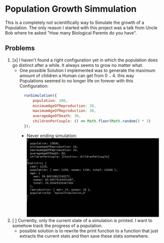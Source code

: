 # Population Growth Simmulation
This is a completely not scientifically way to Simulate the growth of a Population.
The only reason I started with this project was a talk from Uncle Bob where he asked "How many Biological Parents do you have". 

## Problems
1. [x] I haven't found a right configuration yet in which the population does go distinct after a while. It always seems to grow no matter what.
    + One possible Solution I implemented was to generate the maximum amount of children a Human can get from 0 .. 4. this way Populations seemed to no longer life on forever with this Configuration:
        ```js 
          runSimulation({
              population: 100,
              minimumAgeOfReproduction: 28,
              maximumAgeOfReproduction: 30,
              averageAgeOfDeath: 30,
              childrenPerCouple: () => Math.floor(Math.random() * 3)
          });
      ```
      + Never ending simulation:
      ![Statistics Example](./misc/statistics.gif)
2. [ ] Currently, only the current state of a simulation is printed. I want to somehow track the progress of a population.
    + possible solution is to rewrite the print function to a function that just extracts the current stats and then save these stats somewhere.

